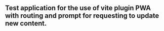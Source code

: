 ## Test application for the use of vite plugin PWA with routing and prompt for requesting to update new content.
